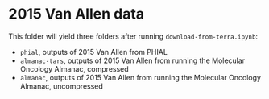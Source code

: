 # 2015 Van Allen data
This folder will yield three folders after running `download-from-terra.ipynb`: 
- `phial`, outputs of 2015 Van Allen from PHIAL
- `almanac-tars`, outputs of 2015 Van Allen from running the Molecular Oncology Almanac, compressed
- `almanac`, outputs of 2015 Van Allen from running the Molecular Oncology Almanac, uncompressed